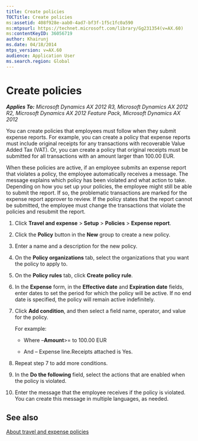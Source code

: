 ```yaml
---
title: Create policies
TOCTitle: Create policies
ms:assetid: 408f928e-aab0-4ad7-bf3f-1f5c1fc0a590
ms:mtpsurl: https://technet.microsoft.com/library/Gg231354(v=AX.60)
ms:contentKeyID: 36056719
author: Khairunj
ms.date: 04/18/2014
mtps_version: v=AX.60
audience: Application User
ms.search.region: Global
---
```


# Create policies 


_**Applies To:** Microsoft Dynamics AX 2012 R3, Microsoft Dynamics AX 2012 R2, Microsoft Dynamics AX 2012 Feature Pack, Microsoft Dynamics AX 2012_

You can create policies that employees must follow when they submit expense reports. For example, you can create a policy that expense reports must include original receipts for any transactions with recoverable Value Added Tax (VAT). Or, you can create a policy that original receipts must be submitted for all transactions with an amount larger than 100.00 EUR.

When these policies are active, if an employee submits an expense report that violates a policy, the employee automatically receives a message. The message explains which policy has been violated and what action to take. Depending on how you set up your policies, the employee might still be able to submit the report. If so, the problematic transactions are marked for the expense report approver to review. If the policy states that the report cannot be submitted, the employee must change the transactions that violate the policies and resubmit the report.

1.  Click **Travel and expense** \> **Setup** \> **Policies** \> **Expense report**.

2.  Click the **Policy** button in the **New** group to create a new policy.

3.  Enter a name and a description for the new policy.

4.  On the **Policy organizations** tab, select the organizations that you want the policy to apply to.

5.  On the **Policy rules** tab, click **Create policy rule**.

6.  In the **Expense** form, in the **Effective date** and **Expiration date** fields, enter dates to set the period for which the policy will be active. If no end date is specified, the policy will remain active indefinitely.

7.  Click **Add condition**, and then select a field name, operator, and value for the policy.
    
    For example:
    
      - Where –**Amount**\>= to 100.00 EUR
    
      - And – Expense line.Receipts attached is Yes.

8.  Repeat step 7 to add more conditions.

9.  In the **Do the following** field, select the actions that are enabled when the policy is violated.

10. Enter the message that the employee receives if the policy is violated. You can create this message in multiple languages, as needed.

## See also

[About travel and expense policies](about-travel-and-expense-policies.md)

  


